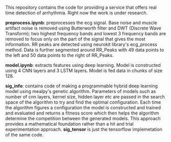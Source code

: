 This repository contains the code for providing a service that offers real time detection of arrhythmia. Right now the work is under research.

**preprocess.ipynb**: preprocesses the ecg signal. Base noise and muscle artifact noise is removed using Butterworth filter and DWT (Discrete Wave Transform); two highest frequency bands and lowest 3 frequency bands are removed to focus only on the part of the signal that gives the most information. RR peaks are detected using neurokit library's ecg_process method. Data is further segmented around RR_Peaks with 49 data points to the left and 50 data points to the right of RR_Peaks. 

**model.ipynb**: extracts features using deep learning. Model is constructed using 4 CNN layers and 3 LSTM layers. Model is fed data in chunks of size 128.

**sig_info**: contains code of making a programmable hybrid deep learning model using mealpy's genetic algorithm. Parameters of models such as number of cnn layers, kernel size, hidden layer etc are passed in the search space of the algorithm to try and find the optimal configuration. Each time the algorithm figures a configuration the model is constructed and trained and evaluated and returns a fitness score which then helps the algorithm determine the competition between the generated models. This approach provides a mathematical foundation rather than a hit and trial experimentation approach. **sig_tensor** is just the tensorflow implemetation of the same code.
